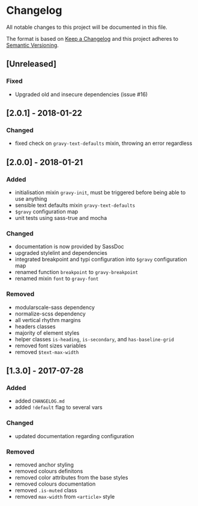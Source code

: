# Changelog

All notable changes to this project will be documented in this file.

The format is based on [Keep a Changelog](http://keepachangelog.com/en/1.0.0/)
and this project adheres to [Semantic Versioning](http://semver.org/spec/v2.0.0.html).


## [Unreleased]

### Fixed

- Upgraded old and insecure dependencies (issue #16)



## [2.0.1] - 2018-01-22

### Changed

- fixed check on `gravy-text-defaults` mixin, throwing an error regardless

## [2.0.0] - 2018-01-21

### Added

- initialisation mixin `gravy-init`, must be triggered before being able to use anything
- sensible text defaults mixin `gravy-text-defaults`
- `$gravy` configuration map
- unit tests using sass-true and mocha

### Changed

- documentation is now provided by SassDoc
- upgraded stylelint and dependencies
- integrated breakpoint and typi configuration into `$gravy` configuration map
- renamed function `breakpoint` to `gravy-breakpoint`
- renamed mixin `font` to `gravy-font`

### Removed

- modularscale-sass dependency
- normalize-scss dependency
- all vertical rhythm margins
- headers classes
- majority of element styles
- helper classes `is-heading`, `is-secondary`, and `has-baseline-grid`
- removed font sizes variables
- removed `$text-max-width`

## [1.3.0] - 2017-07-28

### Added

- added `CHANGELOG.md`
- added `!default` flag to several vars

### Changed

- updated documentation regarding configuration

### Removed

- removed anchor styling
- removed colours definitons
- removed color attributes from the base styles
- removed colours documentation
- removed `.is-muted` class
- removed `max-width` from `<article>` style
